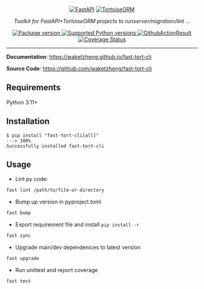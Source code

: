 <p align="center">
  <a href="https://fastapi.tiangolo.com"><img src="https://fastapi.tiangolo.com/img/logo-margin/logo-teal.png" alt="FastAPI"></a>
  <a href="https://tortoise.github.io"><img src="https://avatars.githubusercontent.com/u/42678965" alt="TortoiseORM"></a>
</p>
<p align="center">
    <em>Toolkit for FastAPI+TortoiseORM projects to runserver/migration/lint ...</em>
</p>
<p align="center">
<a href="https://pypi.org/project/fast-tort-cli" target="_blank">
    <img src="https://img.shields.io/pypi/v/fast-tort-cli?color=%2334D058&label=pypi%20package" alt="Package version">
</a>
<a href="https://pypi.org/project/fast-tort-cli" target="_blank">
    <img src="https://img.shields.io/pypi/pyversions/fast-tort-cli.svg?color=%2334D058" alt="Supported Python versions">
</a>
<a href="https://github.com/waketzheng/fast-tort-cli/actions?query=workflow:ci" target="_blank">
    <img src="https://github.com/waketzheng/fast-tort-cli/workflows/ci/badge.svg" alt="GithubActionResult">
</a>
<a href="https://coveralls.io/github/waketzheng/fast-tort-cli?branch=main" target="_blank">
    <img src="https://coveralls.io/repos/github/waketzheng/fast-tort-cli/badge.svg?branch=main" alt="Coverage Status">
</a>
</p>

---

**Documentation**: <a href="https://waketzheng.github.io/fast-tort-cli" target="_blank">https://waketzheng.github.io/fast-tort-cli</a>

**Source Code**: <a href="https://github.com/waketzheng/fast-tort-cli" target="_blank">https://github.com/waketzheng/fast-tort-cli</a>

## Requirements

Python 3.11+

## Installation

<div class="termy">

```console
$ pip install "fast-tort-cli[all]"
---> 100%
Successfully installed fast-tort-cli
```

## Usage

- Lint py code:
```bash
fast lint /path/to/file-or-directory
```
- Bump up version in pyproject.toml
```bash
fast bump
```
- Export requirement file and install `pip install -r `
```bash
fast sync
```
- Upgrade main/dev dependenices to latest version
```bash
fast upgrade
```
- Run unittest and report coverage
```bash
fast test
```
